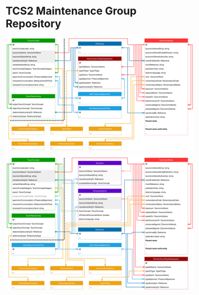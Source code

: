 # TCS2 Maintenance Group Repository

![TCS diagram](./assets/tcs_diagram.svg)

![TCS diagram includung synonyms and vernacular names](./assets/tcs_diagram_with_synonym_vernacular_name.svg)
